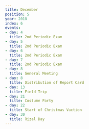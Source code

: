 ```yaml
---
title: December
position: 5
year: 2018
index: 6
events:
- day: 4
  title: 2nd Periodic Exam
- day: 5
  title: 2nd Periodic Exam
- day: 6
  title: 2nd Periodic Exam
- day: 7
  title: 2nd Periodic Exam
- day: 8
  title: General Meeting
- day: 8
  title: Distribution of Report Card
- day: 13
  title: Field Trip
- day: 21
  title: Costume Party
- day: 22
  title: Start of Christmas Vaction
- day: 30
  title: Rizal Day
---
```


